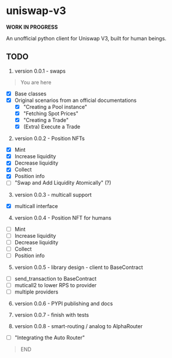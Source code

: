 # uniswap-v3 

**WORK IN PROGRESS**

An unofficial python client for Uniswap V3, built for human beings.

## TODO

1. version 0.0.1 - swaps
> You are here
- [x] Base classes
- [x] Original scenarios from an official documentations
    - [x] "Creating a Pool instance"
    - [x] "Fetching Spot Prices"
    - [x] "Creating a Trade"
    - [x] (Extra) Execute a Trade
2. version 0.0.2 - Position NFTs
- [x] Mint
- [x] Increase liquidity
- [x] Decrease liquidity
- [x] Collect
- [x] Position info
- [ ] "Swap and Add Liquidity Atomically" (?)

3. version 0.0.3 - multicall support
- [x] multicall interface

4. version 0.0.4 - Position NFT for humans
- [ ] Mint
- [ ] Increase liquidity
- [ ] Decrease liquidity
- [ ] Collect
- [ ] Position info

5. version 0.0.5 - library design - client to BaseContract
- [ ] send_transaction to BaseContract
- [ ] muticall2 to lower RPS to provider
- [ ] multiple providers

6. version 0.0.6 - PYPI publishing and docs

7. version 0.0.7 - finish with tests
8. version 0.0.8 - smart-routing / analog to AlphaRouter
- [ ] "Integrating the Auto Router"

> END